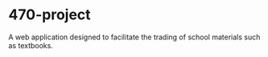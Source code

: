 # 470-project

A web application designed to facilitate the trading of school materials such as textbooks.